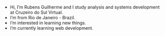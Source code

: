 - Hi, I’m Rubens Guilherme and I study analysis and systems development at Cruzeiro do Sul Virtual.
- I’m from Rio de Janeiro - Brazil.
- I’m interested in learning new things.
- I’m currently learning web development.
